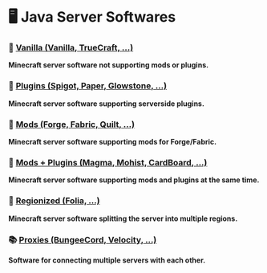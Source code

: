 # 🖥 Java Server Softwares

### 📗 [Vanilla (Vanilla, TrueCraft, ...)](/java/VANILLA.md)
**Minecraft server software not supporting mods or plugins.**
### 📘 [Plugins (Spigot, Paper, Glowstone, ...)](/java/PLUGINS.md)
**Minecraft server software supporting serverside plugins.**
### 📙 [Mods (Forge, Fabric, Quilt, ...)](/java/MODS.md)
**Minecraft server software supporting mods for Forge/Fabric.**
### 📕 [Mods + Plugins (Magma, Mohist, CardBoard, ...)](/java/MODS+PLUGINS.md)
**Minecraft server software supporting mods and plugins at the same time.**
### 📗 [Regionized (Folia, ...)](/java/FOLIA.md)
**Minecraft server software splitting the server into multiple regions.**

### 📚 [Proxies (BungeeCord, Velocity, ...)](/java/PROXIES.md)
**Software for connecting multiple servers with each other.**
